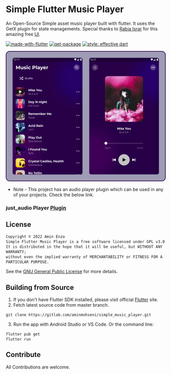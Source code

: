 # Simple Flutter Music Player

An Open-Source Simple asset music player built with flutter. It uses the GetX plugin for state managements.
Special thanks to [Rabia Israr](https://www.figma.com/@rabiaisrar) for this amazing free [UI](https://www.figma.com/community/file/1069634167713119785).

[![made-with-flutter](https://img.shields.io/badge/Made%20with-Flutter-1f425f.svg)](https://flutter.dev/)
[![get-package](https://img.shields.io/badge/Sate%20Management-GetX-purple.svg)](https://pub.dev/packages/get/)
[![style: effective dart](https://img.shields.io/badge/style-effective_dart-40c4ff.svg)](https://pub.dev/packages/effective_dart)

<img src="preview-image.png"/>

* Note - This project has an audio player plugin which can be used in any of your projects. Check the below link.

### just_audio Player [Plugin](https://github.com/ryanheise/just_audio)

## License
```
Copyright © 2022 Amin Enzo
Simple Flutter Music Player is a free software licensed under GPL v3.0
It is distributed in the hope that it will be useful, but WITHOUT ANY WARRANTY;
without even the implied warranty of MERCHANTABILITY or FITNESS FOR A PARTICULAR PURPOSE.
```
See the [GNU General Public License](https://www.gnu.org/licenses/gpl-3.0.en.html) for more details.

## Building from Source

1. If you don't have Flutter SDK installed, please visit official [Flutter](https://flutter.dev/) site.
2. Fetch latest source code from master branch.

```
git clone https://gitlab.com/aminmohseni/simple_music_player.git
```

3. Run the app with Android Studio or VS Code. Or the command line:

```
flutter pub get
flutter run
```

## Contribute

All Contributions are welcome.
